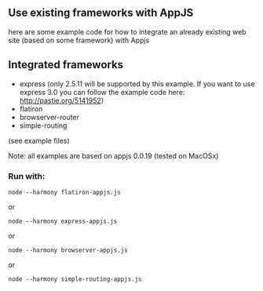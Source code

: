 ## Use existing frameworks with AppJS

here are some example code for how to integrate an already existing web site (based on some framework) with Appjs

## Integrated frameworks

* express (only 2.5.11 will be supported by this example. If you want to use express 3.0 you can follow the example code here: http://pastie.org/5141952)
* flatiron
* browserver-router
* simple-routing

(see example files)

Note: all examples are based on appjs 0.0.19 (tested on MacOSx)

### Run with:

```
node --harmony flatiron-appjs.js
```
or
```
node --harmony express-appjs.js
```
or
```
node --harmony browserver-appjs.js
```
or
```
node --harmony simple-routing-appjs.js
```